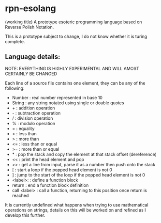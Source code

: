# rpn-esolang
(working title)
A prototype esoteric programming language based on Reverse Polish Notation.

This is a prototype subject to change, I do not know whether it is turing complete.

## Language details:
NOTE: EVERYTHING IS HIGHLY EXPERIMENTAL AND WILL AMOST CERTAINLY BE CHANGED

Each line of a source file contains one element, they can be any of the following:

- Number : real number represented in base 10
- String : any string notated using single or double quotes
- \+ : addition operation
- \- : subtraction operation
- / : division operation
- % : modulo operation
- = : equality
- < : less than
- \> : more than
- <= : less than or equal
- \>= : more than or equal
- \* : pop the stack and copy the element at that stack offset (dereference)
- << : print the head element and pop
- \>\> : get a line from input, parse it as a number then push onto the stack
- [ : start a loop if the popped head element is not 0
- ] : jump to the start of the loop if the popped head element is not 0
- \<label\>: : define a function block
- return : end a function block definition
- call \<label\> : call a function, returning to this position once return is reached

It is currently undefined what happens when trying to use mathematical operations on strings, details on this will be worked on and refined as I develop this further.
